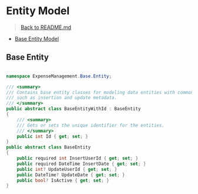 # Entity Model

> [Back to README.md](../../README.md)

- [Base Entity Model](#base-entity)

## Base Entity

```csharp

namespace ExpenseManagement.Base.Entity;

/// <summary>
/// Contains base entity classes for modeling data entities with common properties 
/// such as insertion and update metadata.
/// </summary>
public abstract class BaseEntityWithId : BaseEntity
{
    /// <summary>
    /// Gets or sets the unique identifier for the entities.
    /// </summary>
    public int Id { get; set; }
}
public abstract class BaseEntity
{
    public required int InsertUserId { get; set; }
    public required DateTime InsertDate { get; set; }
    public int? UpdateUserId { get; set; }
    public DateTime? UpdateDate { get; set; }
    public bool? IsActive { get; set; }
}
```
